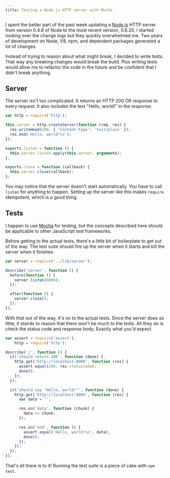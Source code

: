 ```yaml
---
title: Testing a Node.js HTTP server with Mocha
---
```


I spent the better part of the past week updating a [Node.js][1]
HTTP server from version 0.4.8 of Node to the most recent version,
0.8.20. I started looking over the change logs but they quickly
overwhelmed me. Two years of development on Node, V8, npm, and
dependent packages generated a lot of changes.

Instead of trying to reason about what might break, I decided to
write tests. That way any breaking changes would break the build.
Plus writing tests would allow me to refactor the code in the future
and be confident that I didn't break anything.

## Server

The server isn't too complicated. It returns an HTTP 200 OK response
to every request. It also includes the text "Hello, world!" in the
response.

``` javascript
var http = require('http');

this.server = http.createServer(function (req, res) {
  res.writeHead(200, { 'Content-Type': 'text/plain' });
  res.end('Hello, world!\n');
});

exports.listen = function () {
  this.server.listen.apply(this.server, arguments);
};

exports.close = function (callback) {
  this.server.close(callback);
};
```

You may notice that the server doesn't start automatically. You
have to call `listen` for anything to happen. Setting up the server
like this makes `require` idempotent, which is a good thing.

## Tests

I happen to use [Mocha][2] for testing, but the concepts described
here should be applicable to other JavaScript test frameworks.

Before getting to the actual tests, there's a little bit of boilerplate
to get out of the way. The test suite should fire up the server
when it starts and kill the server when it finishes.

``` javascript
var server = require('../lib/server');

describe('server', function () {
  before(function () {
    server.listen(8000);
  });

  after(function () {
    server.close();
  });
});
```

With that out of the way, it's on to the actual tests. Since the
server does so little, it stands to reason that there won't be much
to the tests. All they do is check the status code and response
body. Exactly what you'd expect.

``` javascript
var assert = require('assert'),
    http = require('http');

describe('/', function () {
  it('should return 200', function (done) {
    http.get('http://localhost:8000', function (res) {
      assert.equal(200, res.statusCode);
      done();
    });
  });

  it('should say "Hello, world!"', function (done) {
    http.get('http://localhost:8000', function (res) {
      var data = '';

      res.on('data', function (chunk) {
        data += chunk;
      });

      res.on('end', function () {
        assert.equal('Hello, world!\n', data);
        done();
      });
    });
  });
});
```

That's all there is to it! Running the test suite is a piece of
cake with `npm test`.

[1]: http://nodejs.org
[2]: http://visionmedia.github.com/mocha/
